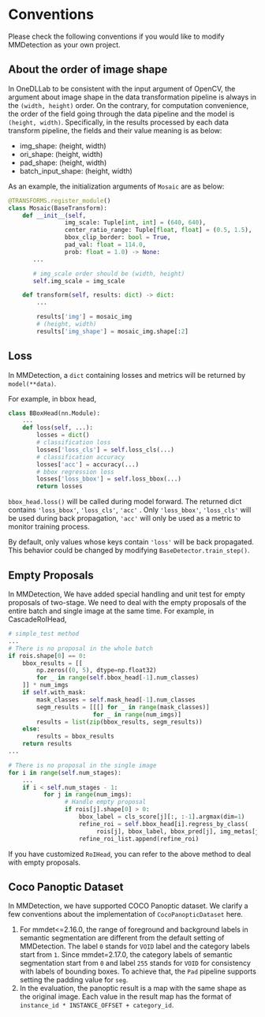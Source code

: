 # Conventions

Please check the following conventions if you would like to modify MMDetection as your own project.

## About the order of image shape

In OneDLLab to be consistent with the input argument of OpenCV, the argument about image shape in the data transformation pipeline is always in the `(width, height)` order. On the contrary, for computation convenience, the order of the field going through the data pipeline and the model is `(height, width)`. Specifically, in the results processed by each data transform pipeline, the fields and their value meaning is as below:

- img_shape: (height, width)
- ori_shape: (height, width)
- pad_shape: (height, width)
- batch_input_shape: (height, width)

As an example, the initialization arguments of `Mosaic` are as below:

```python
@TRANSFORMS.register_module()
class Mosaic(BaseTransform):
    def __init__(self,
                img_scale: Tuple[int, int] = (640, 640),
                center_ratio_range: Tuple[float, float] = (0.5, 1.5),
                bbox_clip_border: bool = True,
                pad_val: float = 114.0,
                prob: float = 1.0) -> None:
       ...

       # img_scale order should be (width, height)
       self.img_scale = img_scale

    def transform(self, results: dict) -> dict:
        ...

        results['img'] = mosaic_img
        # (height, width)
        results['img_shape'] = mosaic_img.shape[:2]
```

## Loss

In MMDetection, a `dict` containing losses and metrics will be returned by `model(**data)`.

For example, in bbox head,

```python
class BBoxHead(nn.Module):
    ...
    def loss(self, ...):
        losses = dict()
        # classification loss
        losses['loss_cls'] = self.loss_cls(...)
        # classification accuracy
        losses['acc'] = accuracy(...)
        # bbox regression loss
        losses['loss_bbox'] = self.loss_bbox(...)
        return losses
```

`bbox_head.loss()` will be called during model forward.
The returned dict contains `'loss_bbox'`, `'loss_cls'`, `'acc'` .
Only `'loss_bbox'`, `'loss_cls'` will be used during back propagation,
`'acc'` will only be used as a metric to monitor training process.

By default, only values whose keys contain `'loss'` will be back propagated.
This behavior could be changed by modifying `BaseDetector.train_step()`.

## Empty Proposals

In MMDetection, We have added special handling and unit test for empty proposals of two-stage. We need to deal with the empty proposals of the entire batch and single image at the same time. For example, in CascadeRoIHead,

```python
# simple_test method
...
# There is no proposal in the whole batch
if rois.shape[0] == 0:
    bbox_results = [[
        np.zeros((0, 5), dtype=np.float32)
        for _ in range(self.bbox_head[-1].num_classes)
    ]] * num_imgs
    if self.with_mask:
        mask_classes = self.mask_head[-1].num_classes
        segm_results = [[[] for _ in range(mask_classes)]
                        for _ in range(num_imgs)]
        results = list(zip(bbox_results, segm_results))
    else:
        results = bbox_results
    return results
...

# There is no proposal in the single image
for i in range(self.num_stages):
    ...
    if i < self.num_stages - 1:
          for j in range(num_imgs):
                # Handle empty proposal
                if rois[j].shape[0] > 0:
                    bbox_label = cls_score[j][:, :-1].argmax(dim=1)
                    refine_roi = self.bbox_head[i].regress_by_class(
                         rois[j], bbox_label, bbox_pred[j], img_metas[j])
                    refine_roi_list.append(refine_roi)
```

If you have customized `RoIHead`, you can refer to the above method to deal with empty proposals.

## Coco Panoptic Dataset

In MMDetection, we have supported COCO Panoptic dataset. We clarify a few conventions about the implementation of `CocoPanopticDataset` here.

1. For mmdet\<=2.16.0, the range of foreground and background labels in semantic segmentation are different from the default setting of MMDetection. The label `0` stands for `VOID` label and the category labels start from `1`.
   Since mmdet=2.17.0, the category labels of semantic segmentation start from `0` and label `255` stands for `VOID` for consistency with labels of bounding boxes.
   To achieve that, the `Pad` pipeline supports setting the padding value for `seg`.
2. In the evaluation, the panoptic result is a map with the same shape as the original image. Each value in the result map has the format of `instance_id * INSTANCE_OFFSET + category_id`.
